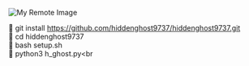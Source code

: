 ![My Remote Image](https://i.postimg.cc/zD2V2X47/20231129-204616.png)




🔴 git install https://github.com/hiddenghost9737/hiddenghost9737.git</br>
🔴 cd hiddenghost9737<br>
🔴 bash setup.sh<br>
🔴 python3 h_ghost.py<br
